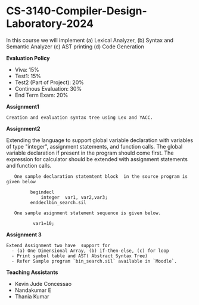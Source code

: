 # CS-3140-Compiler-Design-Laboratory-2024

In this course we will implement  (a) Lexical Analyzer, (b) Syntax and Semantic Analyzer (c) AST printing (d) Code Generation

**Evaluation Policy**
 - Viva: 15%
 - Test1: 15%
 - Test2 (Part of Project): 20%
 - Continous Evaluation: 30%
 - End Term Exam: 20%



**Assignment1**
   
    Creation and evaluation syntax tree using Lex and YACC. 

**Assignment2**

Extending the language to support global variable declaration with variables of type "integer", assignment statements, and function calls. 
      The global variable declaration if present in the program should come first.
      The expression for calculator should be extended with assignment statements and function calls.
       
       One sample declaration statemtent block  in the source program is given below
       
             begindecl 
                 integer  var1, var2,var3;
             enddeclbin_search.sil

       One sample asignment statement sequence is given below.
              
              var1=10;

  **Assignment 3**
  
    Extend Assignment two have  support for 
      - (a) One Dimensional Array, (b) if-then-else, (c) for loop
      - Print symbol table and AST( Abstract Syntax Tree)
      - Refer Sample program `bin_search.sil` available in `Moodle`.

  **Teaching Assistants**
   
   - Kevin Jude Concessao
   - Nandakumar E
   - Thania Kumar
        
